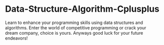 # Data-Structure-Algorithm-Cplusplus
Learn to enhance your programming skills using data structures and algorithms. Enter the world of competitive programming or crack your dream company, choice is yours. Anyways good luck for your future endeavors!
